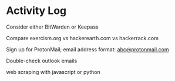 # Activity Log

Consider either BitWarden or Keepass

Compare exercism.org vs hackerearth.com vs hackerrack.com

Sign up for ProtonMail; email address format: abc@protonmail.com

Double-check outlook emails

web scraping with javascript or python
